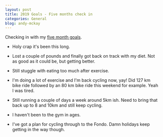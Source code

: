 ```yaml
---
layout: post
title: 2019 Goals - Five months check in
categories: General
blog: andy-mckay
---
```


Checking in with my [five month goals](http://mckay.pub/2018-12-28-goals/).

* Holy crap it's been this long.

* Lost a couple of pounds and finally got back on track with my diet. Not as good as it could be, but getting better.

* Still stuggle with eating too much after exercise.

* I'm doing a lot of exercise and I'm back cycling now, yay! Did 127 km bike ride followed by an 80 km bike ride this weekend for example. Yeah I was tired.

* Still running a couple of days a week around 5km ish. Need to bring that back up to 8 and 10km and still keep cycling.

* I haven't been to the gym in ages.

* I've got a plan for cycling through to the Fondo. Damn holidays keep getting in the way though.
